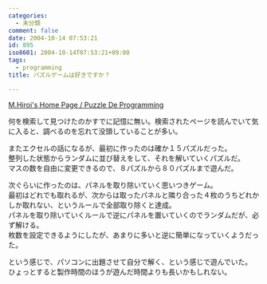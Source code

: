 ```yaml
---
categories:
  - 未分類
comment: false
date: 2004-10-14 07:53:21
id: 895
iso8601: 2004-10-14T07:53:21+09:00
tags:
  - programming
title: パズルゲームは好きですか？

---
```


<div class="entry-body">
  <p><a href="http://www.geocities.jp/m_hiroi/puzzle/index.html">M.Hiroi's Home Page / Puzzle De Programming</a></p>

  <p>何を検索して見つけたのかすでに記憶に無い。検索されたページを読んでいて気に入ると、調べるのを忘れて没頭していることが多い。</p>

  <p>またエクセルの話になるが、最初に作ったのは確か１５パズルだった。<br />
    整列した状態からランダムに並び替えをして、それを解いていくパズルだ。<br />
    マスの数を自由に変更できるので、８パズルから８０パズルまで遊んだ。</p>

  <p>次ぐらいに作ったのは、パネルを取り除いていく思いつきゲーム。<br />
    最初はどれでも取れるが、次からは取ったパネルと隣り合った４枚のうちどれかしか取れない、というルールで全部取り除くと達成。<br />
    パネルを取り除いていくルールで逆にパネルを置いていくのでランダムだが、必ず解ける。<br />
    枚数を設定できるようにしたが、あまりに多いと逆に簡単になっていくようだった。</p>

  <p>という感じで、パソコンに出題させて自分で解く、という感じで遊んでいた。<br />
    ひょっとすると製作時間のほうが遊んだ時間よりも長いかもしれない。</p>
</div>
